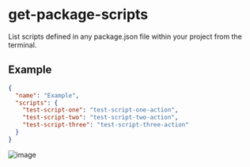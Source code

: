 # get-package-scripts
List scripts defined in any package.json file within your project from the terminal.

## Example
```package.json
{
  "name": "Example",
  "scripts": {
    "test-script-one": "test-script-one-action",
    "test-script-two": "test-script-two-action",
    "test-script-three": "test-script-three-action"
  }
}
```

![image](https://github.com/wehrhaus/get-package-scripts/assets/7006400/9e5a4885-a47a-4dd9-bf9c-f7898a7bf2a5)
